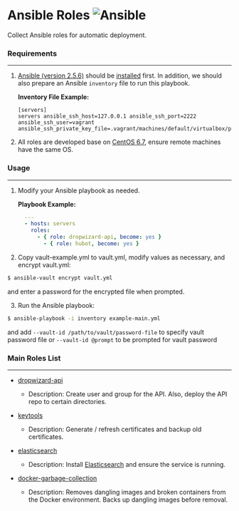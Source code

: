 # Ansible Roles ![Ansible](https://img.shields.io/badge/Ansible-2.5.6-blue.svg)
Collect Ansible roles for automatic deployment.

### Requirements
----------------
1. [Ansible (version 2.5.6)](https://github.com/ansible/ansible) should be [installed](http://docs.ansible.com/ansible/intro_installation.html) first. In addition, we should also prepare an Ansible `inventory` file to run this playbook.

	**Inventory File Example:**
	```
	[servers]
	servers ansible_ssh_host=127.0.0.1 ansible_ssh_port=2222 ansible_ssh_user=vagrant ansible_ssh_private_key_file=.vagrant/machines/default/virtualbox/private_key
	```

2. All roles are developed base on [CentOS 6.7](http://vault.centos.org/6.7/), ensure remote machines have the same OS.

### Usage
---------
1. Modify your Ansible playbook as needed.

	**Playbook Example:**
	```yaml
      ---
      - hosts: servers
        roles:
          - { role: dropwizard-api, become: yes }
        	- { role: hubot, become: yes }
	```

2. Copy vault-example.yml to vault.yml, modify values as necessary, and encrypt vault.yml:
```bash
$ ansible-vault encrypt vault.yml
```
and enter a password for the encrypted file when prompted.

3. Run the Ansible playbook:
```bash
$ ansible-playbook -i inventory example-main.yml
```
and add `--vault-id /path/to/vault/password-file` to specify vault password file or `--vault-id @prompt` to be prompted for vault password


### Main Roles List
-------------------
* [dropwizard-api](roles/dropwizard-api)

	* Description: Create user and group for the API. Also, deploy the API repo to certain directories.

* [keytools](roles/keytools)

	* Description: Generate / refresh certificates and backup old certificates.

* [elasticsearch](roles/elasticsearch)

	* Description: Install [Elasticsearch](https://www.elastic.co/downloads/elasticsearch) and ensure the service is running.

* [docker-garbage-collection](roles/docker-garbage-collection)

    * Description: Removes dangling images and broken containers from the Docker environment. Backs up dangling images before removal.
